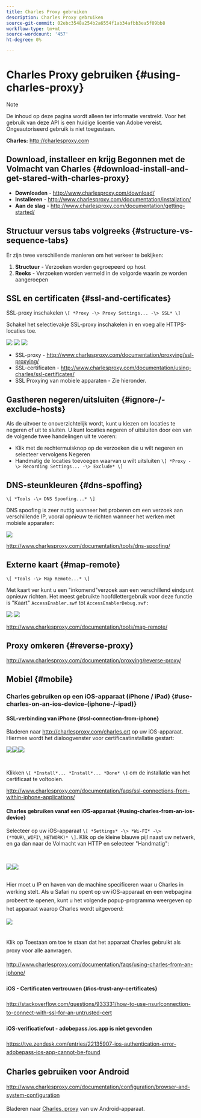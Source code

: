 ```yaml
---
title: Charles Proxy gebruiken
description: Charles Proxy gebruiken
source-git-commit: 02ebc3548a254b2a6554f1ab34afbb3ea5f09bb8
workflow-type: tm+mt
source-wordcount: '457'
ht-degree: 0%

---
```


# Charles Proxy gebruiken {#using-charles-proxy}

>[!NOTE]
>
>De inhoud op deze pagina wordt alleen ter informatie verstrekt. Voor het gebruik van deze API is een huidige licentie van Adobe vereist. Ongeautoriseerd gebruik is niet toegestaan.


**Charles:** <http://charlesproxy.com>


## Download, installeer en krijg Begonnen met de Volmacht van Charles {#download-install-and-get-stared-with-charles-proxy}

- **Downloaden** - <http://www.charlesproxy.com/download/>
- **Installeren** - <http://www.charlesproxy.com/documentation/installation/>
- **Aan de slag** - <http://www.charlesproxy.com/documentation/getting-started/>


## Structuur versus tabs volgreeks {#structure-vs-sequence-tabs}

Er zijn twee verschillende manieren om het verkeer te bekijken:

1. **Structuur** - Verzoeken worden gegroepeerd op host
1. **Reeks** - Verzoeken worden vermeld in de volgorde waarin ze worden aangeroepen


## SSL en certificaten {#ssl-and-certificates}

SSL-proxy inschakelen `\[ *Proxy -\> Proxy Settings... -\> SSL* \]`

Schakel het selectievakje SSL-proxy inschakelen in en voeg alle HTTPS-locaties toe.


![](https://dzf8vqv24eqhg.cloudfront.net/userfiles/258/326/ckfinder/images/ProxySettings.PNG) ![](https://dzf8vqv24eqhg.cloudfront.net/userfiles/258/326/ckfinder/images/SSLSettings.PNG) ![](https://dzf8vqv24eqhg.cloudfront.net/userfiles/258/326/ckfinder/images/AddHttpsLocations.PNG)



- SSL-proxy - <http://www.charlesproxy.com/documentation/proxying/ssl-proxying/>
- SSL-certificaten - <http://www.charlesproxy.com/documentation/using-charles/ssl-certificates/>
- SSL Proxying van mobiele apparaten - Zie hieronder.


## Gastheren negeren/uitsluiten {#ignore-/-exclude-hosts}

Als de uitvoer te onoverzichtelijk wordt, kunt u kiezen om locaties te negeren of uit te sluiten. U kunt locaties negeren of uitsluiten door een van de volgende twee handelingen uit te voeren:

- Klik met de rechtermuisknop op de verzoeken die u wilt negeren en selecteer vervolgens Negeren
- Handmatig de locaties toevoegen waarvan u wilt uitsluiten `\[ *Proxy -\> Recording Settings... -\> Exclude* \]`


## DNS-steunkleuren {#dns-spoffing}

`\[ *Tools -\> DNS Spoofing...* \]`



DNS spoofing is zeer nuttig wanneer het proberen om een verzoek aan verschillende IP, vooral opnieuw te richten wanneer het werken met mobiele apparaten:

![](https://dzf8vqv24eqhg.cloudfront.net/userfiles/258/326/ckfinder/images/DNSSpoofing.PNG)

<http://www.charlesproxy.com/documentation/tools/dns-spoofing/>


## Externe kaart {#map-remote}

`\[ *Tools -\> Map Remote...* \]`



Met kaart ver kunt u een &quot;inkomend&quot;verzoek aan een verschillend eindpunt opnieuw richten. Het meest gebruikte hoofdlettergebruik voor deze functie is &quot;Kaart&quot; `AccessEnabler.swf` tot `AccessEnablerDebug.swf:`

![](https://dzf8vqv24eqhg.cloudfront.net/userfiles/258/326/ckfinder/images/MapRemote.PNG) ![](https://dzf8vqv24eqhg.cloudfront.net/userfiles/258/326/ckfinder/images/MapRemoteAdd.PNG)

<http://www.charlesproxy.com/documentation/tools/map-remote/>



## Proxy omkeren {#reverse-proxy}

<http://www.charlesproxy.com/documentation/proxying/reverse-proxy/>

## Mobiel {#mobile}

### Charles gebruiken op een iOS-apparaat (iPhone / iPad) {#use-charles-on-an-ios-device-(iphone-/-ipad)}

#### SSL-verbinding van iPhone {#ssl-connection-from-iphone}

Bladeren naar <http://charlesproxy.com/charles.crt> op uw iOS-apparaat.  Hiermee wordt het dialoogvenster voor certificaatinstallatie gestart:

![](https://dzf8vqv24eqhg.cloudfront.net/userfiles/258/326/ckfinder/images/iOSDeviceSSLCertificate1\(1\).PNG)![](https://dzf8vqv24eqhg.cloudfront.net/userfiles/258/326/ckfinder/images/iOSDeviceSSLCertificate2\(1\).PNG)![](https://dzf8vqv24eqhg.cloudfront.net/userfiles/258/326/ckfinder/images/iOSDeviceSSLCertificate3.PNG)

</br>

Klikken `\[ *Install*... *Install*... *Done* \]` om de installatie van het certificaat te voltooien.

<http://www.charlesproxy.com/documentation/faqs/ssl-connections-from-within-iphone-applications/>



#### Charles gebruiken vanaf een iOS-apparaat {#using-charles-from-an-ios-device}

Selecteer op uw iOS-apparaat `\[ *Settings* -\> *Wi-FI* -\> (*YOUR\_WIFI\_NETWORK)* \]`. Klik op de kleine blauwe pijl naast uw netwerk, en ga dan naar de Volmacht van HTTP en selecteer &quot;Handmatig&quot;:


</br>

![](https://dzf8vqv24eqhg.cloudfront.net/userfiles/258/326/ckfinder/images/iOSDeviceManualProxy1.png)![](https://dzf8vqv24eqhg.cloudfront.net/userfiles/258/326/ckfinder/images/iOSDeviceManualProxy2.PNG)


</br>
Hier moet u IP en haven van de machine specificeren waar u Charles in werking stelt. <span style="line-height: 1.6em;">Als u Safari nu opent op uw iOS-apparaat en een webpagina probeert te openen, kunt u het volgende popup-programma weergeven op het apparaat waarop Charles wordt uitgevoerd:

</br>

![](https://dzf8vqv24eqhg.cloudfront.net/userfiles/258/326/ckfinder/images/iOSDeviceManualProxy3.PNG)

</br>
Klik op Toestaan om toe te staan dat het apparaat Charles gebruikt als proxy voor alle aanvragen.

<http://www.charlesproxy.com/documentation/faqs/using-charles-from-an-iphone/>


#### iOS - Certificaten vertrouwen {#ios-trust-any-certificates}

<http://stackoverflow.com/questions/933331/how-to-use-nsurlconnection-to-connect-with-ssl-for-an-untrusted-cert>

#### iOS-verificatiefout - adobepass.ios.app is niet gevonden

<https://tve.zendesk.com/entries/22135907-ios-authentication-error-adobepass-ios-app-cannot-be-found>


## Charles gebruiken voor Android

<http://www.charlesproxy.com/documentation/configuration/browser-and-system-configuration>


Bladeren naar [Charles, proxy](http://charlesproxy.com/charles.crt) van uw Android-apparaat.

